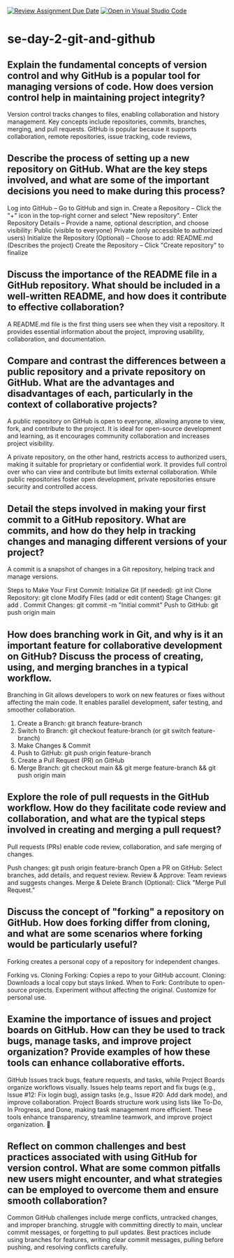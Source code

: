 [![Review Assignment Due Date](https://classroom.github.com/assets/deadline-readme-button-22041afd0340ce965d47ae6ef1cefeee28c7c493a6346c4f15d667ab976d596c.svg)](https://classroom.github.com/a/8wgCKhpZ)
[![Open in Visual Studio Code](https://classroom.github.com/assets/open-in-vscode-2e0aaae1b6195c2367325f4f02e2d04e9abb55f0b24a779b69b11b9e10269abc.svg)](https://classroom.github.com/online_ide?assignment_repo_id=18411790&assignment_repo_type=AssignmentRepo)
# se-day-2-git-and-github
## Explain the fundamental concepts of version control and why GitHub is a popular tool for managing versions of code. How does version control help in maintaining project integrity?
Version control tracks changes to files, enabling collaboration and history management. Key concepts include repositories, commits, branches, merging, and pull requests.
GitHub is popular because it supports collaboration, remote repositories, issue tracking, code reviews,
## Describe the process of setting up a new repository on GitHub. What are the key steps involved, and what are some of the important decisions you need to make during this process?
Log into GitHub – Go to GitHub and sign in.
Create a Repository – Click the "+" icon in the top-right corner and select "New repository".
Enter Repository Details – Provide a name, optional description, and choose visibility:
Public (visible to everyone)
Private (only accessible to authorized users)
Initialize the Repository (Optional) – Choose to add:
README.md (Describes the project)
Create the Repository – Click "Create repository" to finalize

## Discuss the importance of the README file in a GitHub repository. What should be included in a well-written README, and how does it contribute to effective collaboration?
A README.md file is the first thing users see when they visit a repository. It provides essential information about the project, improving usability, collaboration, and documentation.
## Compare and contrast the differences between a public repository and a private repository on GitHub. What are the advantages and disadvantages of each, particularly in the context of collaborative projects?
A public repository on GitHub is open to everyone, allowing anyone to view, fork, and contribute to the project. It is ideal for open-source development and learning, as it encourages community collaboration and increases project visibility. 

A private repository, on the other hand, restricts access to authorized users, making it suitable for proprietary or confidential work. It provides full control over who can view and contribute but limits external collaboration. While public repositories foster open development, private repositories ensure security and controlled access.

## Detail the steps involved in making your first commit to a GitHub repository. What are commits, and how do they help in tracking changes and managing different versions of your project?
A commit is a snapshot of changes in a Git repository, helping track and manage versions.

Steps to Make Your First Commit:
Initialize Git (if needed): git init
Clone Repository: git clone <repo-url>
Modify Files (add or edit content)
Stage Changes: git add .
Commit Changes: git commit -m "Initial commit"
Push to GitHub: git push origin main

## How does branching work in Git, and why is it an important feature for collaborative development on GitHub? Discuss the process of creating, using, and merging branches in a typical workflow.
Branching in Git allows developers to work on new features or fixes without affecting the main code. It enables parallel development, safer testing, and smoother collaboration.

1. Create a Branch: git branch feature-branch
2. Switch to Branch: git checkout feature-branch (or git switch feature-branch)
3. Make Changes & Commit
4. Push to GitHub: git push origin feature-branch
5. Create a Pull Request (PR) on GitHub
6. Merge Branch: git checkout main && git merge feature-branch && git push origin main


## Explore the role of pull requests in the GitHub workflow. How do they facilitate code review and collaboration, and what are the typical steps involved in creating and merging a pull request?
Pull requests (PRs) enable code review, collaboration, and safe merging of changes.

Push changes: git push origin feature-branch
Open a PR on GitHub: Select branches, add details, and request review.
Review & Approve: Team reviews and suggests changes.
Merge & Delete Branch (Optional): Click "Merge Pull Request."

## Discuss the concept of "forking" a repository on GitHub. How does forking differ from cloning, and what are some scenarios where forking would be particularly useful?
Forking creates a personal copy of a repository for independent changes.

Forking vs. Cloning
Forking: Copies a repo to your GitHub account.
Cloning: Downloads a local copy but stays linked.
When to Fork:
Contribute to open-source projects.
Experiment without affecting the original.
Customize for personal use.

## Examine the importance of issues and project boards on GitHub. How can they be used to track bugs, manage tasks, and improve project organization? Provide examples of how these tools can enhance collaborative efforts.

GitHub Issues track bugs, feature requests, and tasks, while Project Boards organize workflows visually. Issues help teams report and fix bugs (e.g., Issue #12: Fix login bug), assign tasks (e.g., Issue #20: Add dark mode), and improve collaboration. Project Boards structure work using lists like To-Do, In Progress, and Done, making task management more efficient. These tools enhance transparency, streamline teamwork, and improve project organization. 🚀

## Reflect on common challenges and best practices associated with using GitHub for version control. What are some common pitfalls new users might encounter, and what strategies can be employed to overcome them and ensure smooth collaboration?
Common GitHub challenges include merge conflicts, untracked changes, and improper branching. struggle with committing directly to main, unclear commit messages, or forgetting to pull updates. Best practices include using branches for features, writing clear commit messages, pulling before pushing, and resolving conflicts carefully. 
